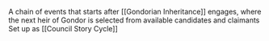 A chain of events that starts after [[Gondorian Inheritance]] engages, where the next heir of Gondor is selected from available candidates and claimants
Set up as [[Council Story Cycle]] 